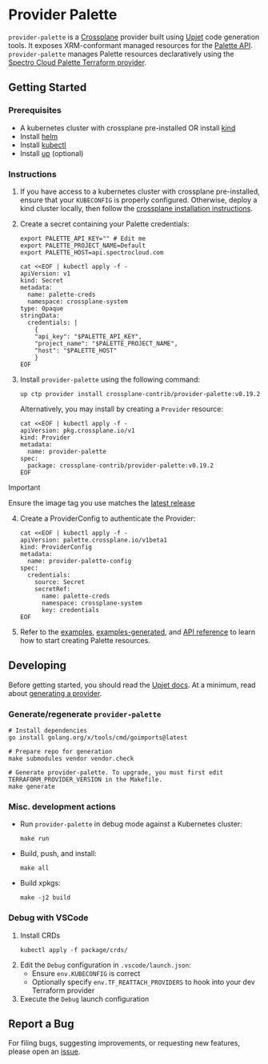# Provider Palette

`provider-palette` is a [Crossplane](https://crossplane.io/) provider built using [Upjet](https://github.com/crossplane/upjet) code generation tools. It exposes XRM-conformant managed resources for the [Palette API](https://docs.spectrocloud.com/api/). `provider-palette` manages Palette resources declaratively using the [Spectro Cloud Palette Terraform provider](https://github.com/spectrocloud/terraform-provider-spectrocloud).

## Getting Started

### Prerequisites
- A kubernetes cluster with crossplane pre-installed OR install [kind](https://kind.sigs.k8s.io/docs/user/quick-start/#installation)
- Install [helm](https://helm.sh/docs/intro/install/)
- Install [kubectl](https://kubernetes.io/docs/tasks/tools/)
- Install [up](https://docs.upbound.io/reference/cli/) (optional)

### Instructions

1. If you have access to a kubernetes cluster with crossplane pre-installed, ensure that your `KUBECONFIG` is properly configured. Otherwise, deploy a kind cluster locally, then follow the [crossplane installation instructions](https://docs.crossplane.io/latest/software/install/).

2. Create a secret containing your Palette credentials:
   ```
   export PALETTE_API_KEY="" # Edit me
   export PALETTE_PROJECT_NAME=Default
   export PALETTE_HOST=api.spectrocloud.com

   cat <<EOF | kubectl apply -f -
   apiVersion: v1
   kind: Secret
   metadata:
     name: palette-creds
     namespace: crossplane-system
   type: Opaque
   stringData:
     credentials: |
       {
       "api_key": "$PALETTE_API_KEY",
       "project_name": "$PALETTE_PROJECT_NAME",
       "host": "$PALETTE_HOST"
       }
   EOF
   ```

3. Install `provider-palette` using the following command:
   ```
   up ctp provider install crossplane-contrib/provider-palette:v0.19.2
   ```

   Alternatively, you may install by creating a `Provider` resource:
   ```
   cat <<EOF | kubectl apply -f -
   apiVersion: pkg.crossplane.io/v1
   kind: Provider
   metadata:
     name: provider-palette
   spec:
     package: crossplane-contrib/provider-palette:v0.19.2
   EOF
   ```
> [!IMPORTANT]
> Ensure the image tag you use matches the [latest release](https://marketplace.upbound.io/providers/crossplane-contrib/provider-palette)

4. Create a ProviderConfig to authenticate the Provider:
   ```
   cat <<EOF | kubectl apply -f -
   apiVersion: palette.crossplane.io/v1beta1
   kind: ProviderConfig
   metadata:
     name: provider-palette-config
   spec:
     credentials:
       source: Secret
       secretRef:
         name: palette-creds
         namespace: crossplane-system
         key: credentials
   EOF
   ```

5. Refer to the [examples](./examples/), [examples-generated](./examples-generated/), and [API reference](https://doc.crds.dev/github.com/crossplane-contrib/provider-palette) to learn how to start creating Palette resources.

## Developing

Before getting started, you should read the [Upjet docs](https://github.com/crossplane/upjet/tree/main/docs). At a minimum, read about [generating a provider](https://github.com/crossplane/upjet/blob/main/docs/generating-a-provider.md).

### Generate/regenerate `provider-palette`
```console
# Install dependencies
go install golang.org/x/tools/cmd/goimports@latest

# Prepare repo for generation
make submodules vendor vendor.check

# Generate provider-palette. To upgrade, you must first edit TERRAFORM_PROVIDER_VERSION in the Makefile.
make generate
```

### Misc. development actions
- Run `provider-palette` in debug mode against a Kubernetes cluster:
  ```
  make run
  ```
- Build, push, and install:
  ```
  make all
  ```
- Build xpkgs:
  ```
  make -j2 build
  ```

### Debug with VSCode
1. Install CRDs
   ```console
   kubectl apply -f package/crds/
   ```
2. Edit the `Debug` configuration in `.vscode/launch.json`:
   - Ensure `env.KUBECONFIG` is correct
   - Optionally specify `env.TF_REATTACH_PROVIDERS` to hook into your dev Terraform provider
3. Execute the `Debug` launch configuration

## Report a Bug

For filing bugs, suggesting improvements, or requesting new features, please
open an [issue](https://github.com/crossplane-contrib/provider-palette/issues).
